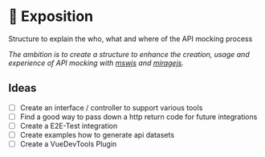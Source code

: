 # 📖 Exposition

Structure to explain the who, what and where of the API mocking process

_The ambition is to create a structure to enhance the creation, usage and experience of API mocking with [mswjs](https://github.com/mswjs/msw) and [miragejs](https://github.com/miragejs/miragejs)._


## Ideas

- [ ] Create an interface / controller to support various tools
- [ ] Find a good way to pass down a http return code for future integrations
- [ ] Create a E2E-Test integration
- [ ] Create examples how to generate api datasets
- [ ] Create a VueDevTools Plugin
